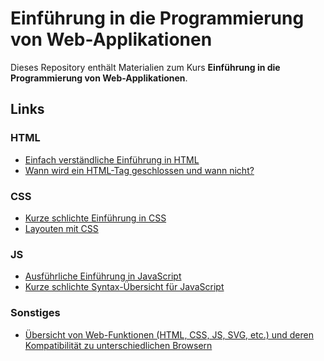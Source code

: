 # Einführung in die Programmierung von Web-Applikationen

Dieses Repository enthält Materialien zum Kurs
**Einführung in die Programmierung von Web-Applikationen**.

## Links

### HTML
- [Einfach verständliche Einführung in HTML](http://wiki.selfhtml.org/wiki/HTML/Tutorial)
- [Wann wird ein HTML-Tag geschlossen und wann nicht?](http://www.colorglare.com/2014/02/03/to-close-or-not-to-close.html)

### CSS

- [Kurze schlichte Einführung in CSS](http://learnxinyminutes.com/docs/de-de/css-de/)
- [Layouten mit CSS](http://de.learnlayout.com/)

### JS

- [Ausführliche Einführung in JavaScript](http://molily.de/js/)
- [Kurze schlichte Syntax-Übersicht für JavaScript](http://learnxinyminutes.com/docs/de-de/javascript-de/)

### Sonstiges

- [Übersicht von Web-Funktionen (HTML, CSS, JS, SVG, etc.) und deren Kompatibilität zu unterschiedlichen Browsern](http://caniuse.com/)

